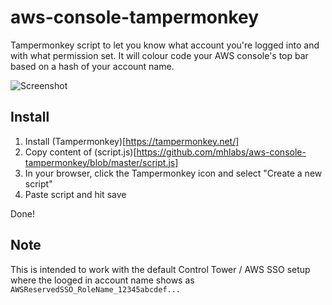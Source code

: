 # aws-console-tampermonkey
Tampermonkey script to let you know what account you're logged into and with what permission set. It will colour code your AWS console's top bar based on a hash of your account name.

![Screenshot](https://github.com/mhlabs/aws-console-tampermonkey/blob/master/sso-tampermonkey.png?raw=true)

## Install
1. Install (Tampermonkey)[https://tampermonkey.net/]
2. Copy content of (script.js)[https://github.com/mhlabs/aws-console-tampermonkey/blob/master/script.js]
3. In your browser, click the Tampermonkey icon and select "Create a new script"
4. Paste script and hit save

Done!

## Note
This is intended to work with the default Control Tower / AWS SSO setup where the looged in account name shows as `AWSReservedSSO_RoleName_12345abcdef...`
